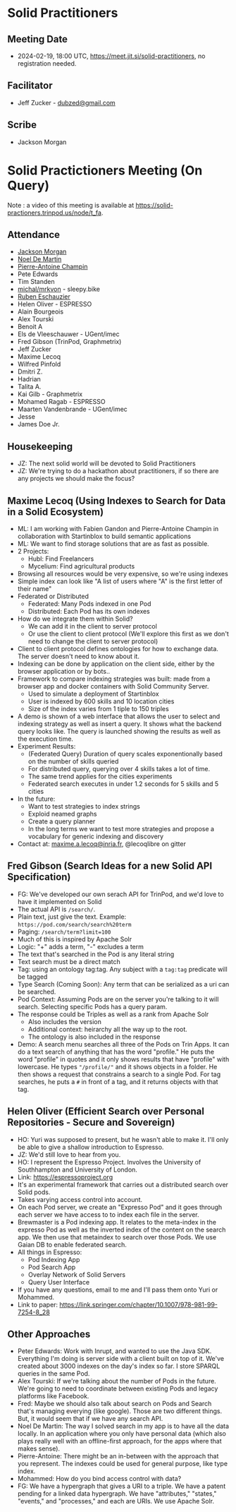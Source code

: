 
# Solid Practitioners

## Meeting Date
* 2024-02-19, 18:00 UTC, https://meet.jit.si/solid-practitioners, no registration needed.


## Facilitator 
* Jeff Zucker - dubzed@gmail.com

## Scribe
* Jackson Morgan

# Solid Practictioners Meeting (On Query)

Note : a video of this meeting is available at  https://solid-practioners.trinpod.us/node/t_fa.

## Attendance
 - [Jackson Morgan](https://o.team)
 - [Noel De Martin](https://noeldemartin.com/)
 - [Pierre-Antoine Champin](https://champin.net/#pa)
 - Pete Edwards
 - Tim Standen
 - [michal/mrkvon](https://id.mrkvon.org) - sleepy.bike
 - [Ruben Eschauzier](https://knows.idlab.ugent.be/)
 - Helen Oliver - ESPRESSO
 - Alain Bourgeois
 - Alex Tourski
 - Benoit A
 - Els de Vleeschauwer - UGent/imec
 - Fred Gibson (TrinPod, Graphmetrix)
 - Jeff Zucker
 - Maxime Lecoq
 - Wilfred Pinfold
 - Dmitri Z.
 - Hadrian
 - Talita A.
 - Kai Gilb - Graphmetrix
 - Mohamed Ragab - ESPRESSO
 - Maarten Vandenbrande - UGent/imec
 - Jesse
 - James Doe Jr.

## Housekeeping
 - JZ: The next solid world will be devoted to Solid Practitioners
 - JZ: We're trying to do a hackathon about practitioners, if so there are any projects we should make the focus?

## Maxime Lecoq (Using Indexes to Search for Data in a Solid Ecosystem)
 - ML: I am working with Fabien Gandon and Pierre-Antoine Champin in collaboration with Startinblox to build semantic applications
 - ML: We want to find storage solutions that are as fast as possible.
 - 2 Projects:
     - Hubl: Find Freelancers
     - Mycelium: Find agricultural products
 - Browsing all resources would be very expensive, so we're using indexes
 - Simple index can look like "A list of users where "A" is the first letter of their name"
 - Federated or Distributed
     - Federated: Many Pods indexed in one Pod
     - Distributed: Each Pod has its own indexes
 - How do we integrate them within Solid?
     - We can add it in the client to server protocol
     - Or use the client to client protocol (We'll explore this first as we don't need to change the client to server protocol)
 - Client to client protocol defines ontologies for how to exchange data. The server doesn't need to know about it.
 - Indexing can be done by application on the client side, either by the browser application or by bots..
 - Framework to compare indexing strategies was built: made from a browser app and docker containers with Solid Community Server.
     - Used to simulate a deployment of Startinblox
     - User is indexed by 600 skills and 10 location cities
     - Size of the index varies from 1 tiple to 150 triples
 - A demo is shown of a web interface that allows the user to select and indexing strategy as well as insert a query. It shows what the backend query looks like. The query is launched showing the results as well as the execution time.
 - Experiment Results:
     - (Federated Query) Duration of query scales exponentionally based on the number of skills queried
     - For distributed query, querying over 4 skills takes a lot of time.
     - The same trend applies for the cities experiments
     - Federated search executes in under 1.2 seconds for 5 skills and 5 cities
 - In the future:
     - Want to test strategies to index strings
     - Exploid neamed graphs
     - Create a query planner
     - In the long terms we want to test more strategies and propose a vocabulary for generic indexing and discovery
 - Contact at: maxime.a.lecoq@inria.fr, @lecoqlibre on gitter

## Fred Gibson (Search Ideas for a new Solid API Specification)
 - FG: We've developed our own serach API for TrinPod, and we'd love to have it implemented on Solid
 - The actual API is `/search/`.
 - Plain text, just give the text. Example: `https://pod.com/search/search%20term`
 - Paging: `/search/term?limit=100`
 - Much of this is inspired by Apache Solr
 - Logic: "+" adds a term, "-" excludes a term
 - The text that's searched in the Pod is any literal string
 - Text search must be a direct match
 - Tag: using an ontology tag:tag. Any subject with a `tag:tag` predicate will be tagged
 - Type Search (Coming Soon): Any term that can be serialized as a uri can be searched.
 - Pod Context: Assuming Pods are on the server you're talking to it will search. Selecting specific Pods has a query param.
 - The response could be Triples as well as a rank from Apache Solr
     - Also includes the version
     - Additional context: heirarchy all the way up to the root. 
     - The ontology is also included in the response
 - Demo: A search menu searches all three of the Pods on Trin Apps. It can do a text search of anything that has the word "profile." He puts the word "profile" in quotes and it only shows results that have "profile" with lowercase. He types `"/profile/"` and it shows objects in a folder. He then shows a request that constrains a search to a single Pod. For tag searches, he puts a `#` in front of a tag, and it returns objects with that tag.

## Helen Oliver (Efficient Search over Personal Repositories - Secure and Sovereign)
 - HO: Yuri was supposed to present, but he wasn't able to make it. I'll only be able to give a shallow introduction to Espresso.
 - JZ: We'd still love to hear from you.
 - HO: I represent the Espresso Project. Involves the University of Southhampton and University of London.
 - Link: https://espressoproject.org
 - It's an experimental framework that carries out a distributed search over Solid pods.
 - Takes varying access control into account.
 - On each Pod server, we create an "Expresso Pod" and it goes through each server we have access to to index each file in the server.
 - Brewmaster is a Pod indexing app. It relates to the meta-index in the expresso Pod as well as the inverted index of the content on the search app. We then use that metaindex to search over those Pods. We use Gaian DB to enable federated search.
 - All things in Espresso:
     - Pod Indexing App
     - Pod Search App
     - Overlay Network of Solid Servers
     - Query User Interface
 - If you have any questions, email to me and I'll pass them onto Yuri or Mohammed.
 - Link to paper: https://link.springer.com/chapter/10.1007/978-981-99-7254-8_28

## Other Approaches
 - Peter Edwards: Work with Inrupt, and wanted to use the Java SDK. Everything I'm doing is server side with a client built on top of it. We've created about 3000 indexes on the day's index so far. I store SPARQL queries in the same Pod.
 - Alex Tourski: If we're talking about the number of Pods in the future. We're going to need to coordinate between existing Pods and legacy platforms like Facebook.
 - Fred: Maybe we should also talk about search on Pods and Search that's managing everying (like google). Those are two different things. But, it would seem that if we have any search API.
 - Noel De Martin: The way I solved search in my app is to have all the data locally. In an application where you only have personal data (which also plays really well with an offline-first approach, for the apps where that makes sense).
 - Pierre-Antoine: There might be an in-between with the approach that you represent. The indexes could be used for general purpose, like type index.
 - Mohammed: How do you bind access control with data?
 - FG: We have a hypergraph that gives a URI to a triple. We have a patent pending for a linked data hypergraph. We have "attributes," "states," "events," and "processes," and each are URIs. We use Apache Solr.
